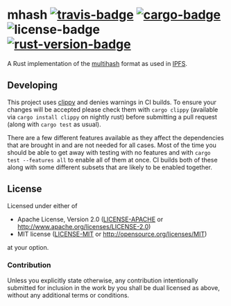 # mhash [![travis-badge][]][travis] [![cargo-badge][]][cargo] ![license-badge][] [![rust-version-badge][]][rust-version]

A Rust implementation of the [multihash][] format as used in [IPFS][].

## Developing

This project uses [clippy][] and denies warnings in CI builds. To ensure your
changes will be accepted please check them with `cargo clippy` (available via
`cargo install clippy` on nightly rust) before submitting a pull request (along
with `cargo test` as usual).

There are a few different features available as they affect the dependencies
that are brought in and are not needed for all cases. Most of the time you
should be able to get away with testing with no features and with `cargo test
--features all` to enable all of them at once. CI builds both of these along
with some different subsets that are likely to be enabled together.

## License

Licensed under either of

 * Apache License, Version 2.0 ([LICENSE-APACHE](LICENSE-APACHE) or http://www.apache.org/licenses/LICENSE-2.0)
 * MIT license ([LICENSE-MIT](LICENSE-MIT) or http://opensource.org/licenses/MIT)

at your option.

### Contribution

Unless you explicitly state otherwise, any contribution intentionally submitted
for inclusion in the work by you shall be dual licensed as above, without any
additional terms or conditions.

[travis-badge]: https://img.shields.io/travis/mycorrhiza/mhash-rs/master.svg?style=flat-square
[travis]: https://travis-ci.org/mycorrhiza/mhash-rs
[cargo-badge]: https://img.shields.io/crates/v/mhash.svg?style=flat-square
[cargo]: https://crates.io/crates/mhash
[license-badge]: https://img.shields.io/badge/license-MIT/Apache--2.0-lightgray.svg?style=flat-square
[rust-version-badge]: https://img.shields.io/badge/rust-1.13+-blue.svg?style=flat-square
[rust-version]: .travis.yml#L5

[multihash]: https://github.com/multiformats/multihash
[ipfs]: https://ipfs.io
[clippy]: https://github.com/Manishearth/rust-clippy
